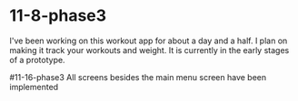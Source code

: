 # 11-8-phase3
I've been working on this workout app for about a day and a half. I plan on making it track your workouts and weight. It is currently in the early stages of a prototype.

#11-16-phase3
All screens besides the main menu screen have been implemented
